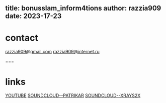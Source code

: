 title: bonusslam_inform4tions
author: razzia909
date: 2023-17-23
---

# contact


razzia909@gmail.com
razzia909@internet.ru
 
 

===

# links 

[YOUTUBE](https://www.youtube.com/@razzia9099)
[SOUNDCLOUD--PATRIKAR](https://soundcloud.com/drarius-ramey)
[SOUNDCLOUD--XRAYS2X](https://soundcloud.com/xray-shapeshifter)
